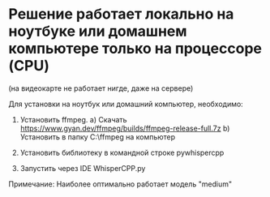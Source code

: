 # Решение работает локально на ноутбуке или домашнем компьютере только на процессоре (CPU) 

(на видеокарте не работает нигде, даже на сервере)

Для установки на ноутбук или домашний компьютер, необходимо:

1) Установить ffmpeg.
  a) Скачать https://www.gyan.dev/ffmpeg/builds/ffmpeg-release-full.7z
  b) Установить в папку C:\ffmpeg на компьютер

2) Установить библиотеку в командной строке pywhispercpp
   
3) Запустить через IDE WhisperCPP.py

Примечание: Наиболее оптимально работает модель "medium"
